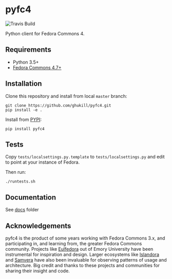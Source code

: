 # pyfc4

![Travis Build](https://travis-ci.org/ghukill/pyfc4.svg?branch=master "Travis Build")

Python client for Fedora Commons 4.

## Requirements

  * Python 3.5+
  * [Fedora Commons 4.7+]((http://fedorarepository.org/))

## Installation

Clone this repository and install from local `master` branch:
```
git clone https://github.com/ghukill/pyfc4.git
pip install -e .
```

Install from [PYPI](https://pypi.org/project/pyfc4/):
```
pip install pyfc4
```

## Tests

Copy `tests/localsettings.py.template` to `tests/localsettings.py` and edit to point at your instance of Fedora.

Then run:
```
./runtests.sh
```

## Documentation

See [docs](docs) folder

## Acknowledgements

pyfc4 is the product of some years working with Fedora Commons 3.x, and participating in, and learning from, the greater Fedora Commons community.  Projects like [Eulfedora](https://github.com/emory-libraries/eulfedora) out of Emory University have been instrumental for inspiration and design.  Larger ecosystems like [Islandora](https://islandora.ca/) and [Samvera](https://samvera.org/) have also been invaluable for observing patterns of usage and architecture.  Big credit and thanks to these projects and communities for sharing their insight and code.